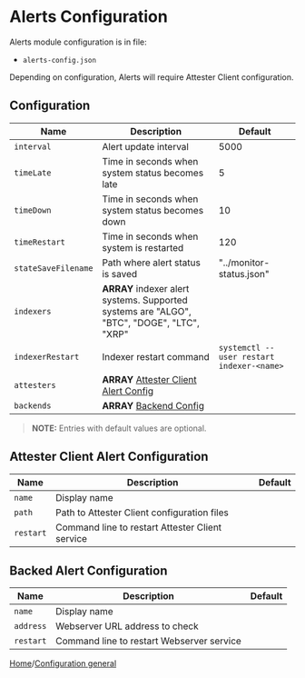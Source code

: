 # Alerts Configuration

Alerts module configuration is in file:

- `alerts-config.json`

Depending on configuration, Alerts will require Attester Client configuration.

## Configuration

| Name                | Description                                                                                | Default                                   |
| ------------------- | ------------------------------------------------------------------------------------------ | ----------------------------------------- |
| `interval`          | Alert update interval                                                                      | 5000                                      |
| `timeLate`          | Time in seconds when system status becomes late                                            | 5                                         |
| `timeDown`          | Time in seconds when system status becomes down                                            | 10                                        |
| `timeRestart`       | Time in seconds when system is restarted                                                   | 120                                       |
| `stateSaveFilename` | Path where alert status is saved                                                           | "../monitor-status.json"                 |
| `indexers`          | **ARRAY** indexer alert systems. Supported systems are "ALGO", "BTC", "DOGE", "LTC", "XRP" |                                           |
| `indexerRestart`    | Indexer restart command                                                                    | `systemctl --user restart indexer-<name>` |
| `attesters`         | **ARRAY** [Attester Client Alert Config](#attester-client-alert-configuration)             |                                           |
| `backends`          | **ARRAY** [Backend Config](#backed-alert-configuration)                                    |                                           |

> **NOTE:**
> Entries with default values are optional.

## Attester Client Alert Configuration

| Name      | Description                                     | Default |
| --------- | ----------------------------------------------- | ------- |
| `name`    | Display name                                    |         |
| `path`    | Path to Attester Client configuration files     |         |
| `restart` | Command line to restart Attester Client service |         |

## Backed Alert Configuration

| Name      | Description                             | Default |
| --------- | --------------------------------------- | ------- |
| `name`    | Display name                            |         |
| `address` | Webserver URL address to check            |         |
| `restart` | Command line to restart Webserver service |         |

[Home](../README.md)/[Configuration general](./config-general.md)
